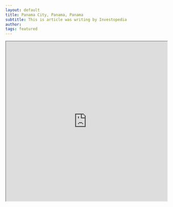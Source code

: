 ```yaml
---
layout: default
title: Panama City, Panama, Panama
subtitle: This is article was writing by Investopedia
author:
tags: featured
---
```


<iframe src="https://www.booking.com/hotel/pa/hard-rock-panama-megapolis.en.html?aid=893121&no_rooms=1&group_adults=1" width="100%" height="500"></iframe>






